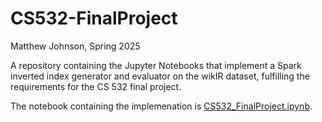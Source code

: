 # CS532-FinalProject

Matthew Johnson, Spring 2025

A repository containing the Jupyter Notebooks that implement a Spark inverted index generator and evaluator on the wikIR dataset, fulfilling the requirements for the CS 532 final project.

The notebook containing the implemenation is [CS532_FinalProject.ipynb](CS532_FinalProject.ipynb).
